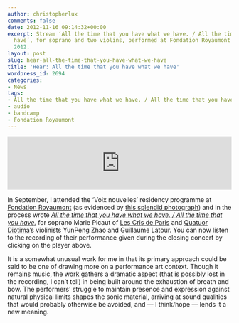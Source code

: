 ```yaml
---
author: christopherlux
comments: false
date: 2012-11-16 09:14:32+00:00
excerpt: Stream ‘All the time that you have what we have. / All the time that you
  have’, for soprano and two violins, performed at Fondation Royaumont in September
  2012.
layout: post
slug: hear-all-the-time-that-you-have-what-we-have
title: 'Hear: All the time that you have what we have'
wordpress_id: 2694
categories:
- News
tags:
- All the time that you have what we have. / All the time that you have.
- audio
- bandcamp
- Fondation Royaumont
---
```


<p><iframe style="border: 0; width: 100%; height: 120px;" src="https://bandcamp.com/EmbeddedPlayer/track=2895491865/size=large/bgcol=ffffff/linkcol=63b2cc/tracklist=false/artwork=small/transparent=true/" seamless><a href="http://hear.chrisswithinbank.net/track/all-the-time-that-you-have-what-we-have-all-the-time-that-you-have">All the time that you have what we have. / All the time that you have. by Marie Picaut, YunPeng Zhao &amp; Guillaume Latour</a></iframe></p>

In September, I attended the ‘Voix nouvelles’ residency programme at [Fondation Royaumont](http://www.royaumont.com/) (as evidenced by [this splendid photograph](http://royaumont.voixnouvelles.fr/index.php?m=21&r=2012&i=a7408)) and in the process wrote [_All the time that you have what we have. / All the time that you have._](/2012/09/all-the-time-that-you-have-what-we-have-all-the-time-that-you-have/) for soprano Marie Picaut of [Les Cris de Paris](http://cgires.free.fr/CrisPublicNew/index.php) and [Quatuor Diotima](http://www.quatuordiotima.fr)’s violinists YunPeng Zhao and Guillaume Latour. You can now listen to the recording of their performance given during the closing concert by clicking on the player above.

It is a somewhat unusual work for me in that its primary approach could be said to be one of drawing more on a performance art context. Though it remains music, the work gathers a dramatic aspect (that is possibly lost in the recording, I can’t tell) in being built around the exhaustion of breath and bow. The performers’ struggle to maintain presence and expression against natural physical limits shapes the sonic material, arriving at sound qualities that would probably otherwise be avoided, and — I think/hope — lends it a new meaning.
